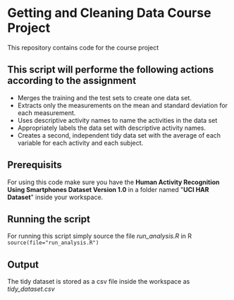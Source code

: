 # Getting and Cleaning Data Course Project
This repository contains code for the course project

## This script will performe the following actions according to the assignment

* Merges the training and the test sets to create one data set.
* Extracts only the measurements on the mean and standard deviation for each measurement.
* Uses descriptive activity names to name the activities in the data set
* Appropriately labels the data set with descriptive activity names.
* Creates a second, independent tidy data set with the average of each variable for each activity and each subject.

## Prerequisits
For using this code make sure you have the **Human Activity Recognition Using Smartphones Dataset
Version 1.0** in a folder named "**UCI HAR Dataset**" inside your workspace.

## Running the script
For running this script simply source the file *run_analysis.R* in R  
`source(file="run_analysis.R")`

## Output
The tidy dataset is stored as a csv file inside the workspace as *tidy_dataset.csv* 

